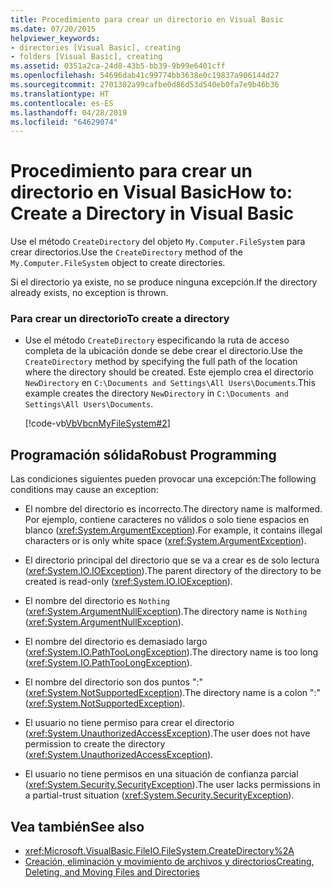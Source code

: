 ```yaml
---
title: Procedimiento para crear un directorio en Visual Basic
ms.date: 07/20/2015
helpviewer_keywords:
- directories [Visual Basic], creating
- folders [Visual Basic], creating
ms.assetid: 0351a2ca-24d8-43b5-bb39-9b99e6401cff
ms.openlocfilehash: 54696dab41c99774bb3638e0c19837a906144d27
ms.sourcegitcommit: 2701302a99cafbe0d86d53d540eb0fa7e9b46b36
ms.translationtype: HT
ms.contentlocale: es-ES
ms.lasthandoff: 04/28/2019
ms.locfileid: "64629074"
---
```

# <a name="how-to-create-a-directory-in-visual-basic"></a><span data-ttu-id="b7d6d-102">Procedimiento para crear un directorio en Visual Basic</span><span class="sxs-lookup"><span data-stu-id="b7d6d-102">How to: Create a Directory in Visual Basic</span></span>
<span data-ttu-id="b7d6d-103">Use el método `CreateDirectory` del objeto `My.Computer.FileSystem` para crear directorios.</span><span class="sxs-lookup"><span data-stu-id="b7d6d-103">Use the `CreateDirectory` method of the `My.Computer.FileSystem` object to create directories.</span></span>  
  
 <span data-ttu-id="b7d6d-104">Si el directorio ya existe, no se produce ninguna excepción.</span><span class="sxs-lookup"><span data-stu-id="b7d6d-104">If the directory already exists, no exception is thrown.</span></span>  
  
### <a name="to-create-a-directory"></a><span data-ttu-id="b7d6d-105">Para crear un directorio</span><span class="sxs-lookup"><span data-stu-id="b7d6d-105">To create a directory</span></span>  
  
- <span data-ttu-id="b7d6d-106">Use el método `CreateDirectory` especificando la ruta de acceso completa de la ubicación donde se debe crear el directorio.</span><span class="sxs-lookup"><span data-stu-id="b7d6d-106">Use the `CreateDirectory` method by specifying the full path of the location where the directory should be created.</span></span> <span data-ttu-id="b7d6d-107">Este ejemplo crea el directorio `NewDirectory` en `C:\Documents and Settings\All Users\Documents`.</span><span class="sxs-lookup"><span data-stu-id="b7d6d-107">This example creates the directory `NewDirectory` in `C:\Documents and Settings\All Users\Documents`.</span></span>  
  
     [!code-vb[VbVbcnMyFileSystem#2](~/samples/snippets/visualbasic/VS_Snippets_VBCSharp/VbVbcnMyFileSystem/VB/Class1.vb#2)]  
  
## <a name="robust-programming"></a><span data-ttu-id="b7d6d-108">Programación sólida</span><span class="sxs-lookup"><span data-stu-id="b7d6d-108">Robust Programming</span></span>  
 <span data-ttu-id="b7d6d-109">Las condiciones siguientes pueden provocar una excepción:</span><span class="sxs-lookup"><span data-stu-id="b7d6d-109">The following conditions may cause an exception:</span></span>  
  
- <span data-ttu-id="b7d6d-110">El nombre del directorio es incorrecto.</span><span class="sxs-lookup"><span data-stu-id="b7d6d-110">The directory name is malformed.</span></span> <span data-ttu-id="b7d6d-111">Por ejemplo, contiene caracteres no válidos o solo tiene espacios en blanco (<xref:System.ArgumentException>).</span><span class="sxs-lookup"><span data-stu-id="b7d6d-111">For example, it contains illegal characters or is only white space (<xref:System.ArgumentException>).</span></span>  
  
- <span data-ttu-id="b7d6d-112">El directorio principal del directorio que se va a crear es de solo lectura (<xref:System.IO.IOException>).</span><span class="sxs-lookup"><span data-stu-id="b7d6d-112">The parent directory of the directory to be created is read-only (<xref:System.IO.IOException>).</span></span>  
  
- <span data-ttu-id="b7d6d-113">El nombre del directorio es `Nothing` (<xref:System.ArgumentNullException>).</span><span class="sxs-lookup"><span data-stu-id="b7d6d-113">The directory name is `Nothing` (<xref:System.ArgumentNullException>).</span></span>  
  
- <span data-ttu-id="b7d6d-114">El nombre del directorio es demasiado largo (<xref:System.IO.PathTooLongException>).</span><span class="sxs-lookup"><span data-stu-id="b7d6d-114">The directory name is too long (<xref:System.IO.PathTooLongException>).</span></span>  
  
- <span data-ttu-id="b7d6d-115">El nombre del directorio son dos puntos ":" (<xref:System.NotSupportedException>).</span><span class="sxs-lookup"><span data-stu-id="b7d6d-115">The directory name is a colon ":" (<xref:System.NotSupportedException>).</span></span>  
  
- <span data-ttu-id="b7d6d-116">El usuario no tiene permiso para crear el directorio (<xref:System.UnauthorizedAccessException>).</span><span class="sxs-lookup"><span data-stu-id="b7d6d-116">The user does not have permission to create the directory (<xref:System.UnauthorizedAccessException>).</span></span>  
  
- <span data-ttu-id="b7d6d-117">El usuario no tiene permisos en una situación de confianza parcial (<xref:System.Security.SecurityException>).</span><span class="sxs-lookup"><span data-stu-id="b7d6d-117">The user lacks permissions in a partial-trust situation (<xref:System.Security.SecurityException>).</span></span>  
  
## <a name="see-also"></a><span data-ttu-id="b7d6d-118">Vea también</span><span class="sxs-lookup"><span data-stu-id="b7d6d-118">See also</span></span>

- <xref:Microsoft.VisualBasic.FileIO.FileSystem.CreateDirectory%2A>
- [<span data-ttu-id="b7d6d-119">Creación, eliminación y movimiento de archivos y directorios</span><span class="sxs-lookup"><span data-stu-id="b7d6d-119">Creating, Deleting, and Moving Files and Directories</span></span>](../../../../visual-basic/developing-apps/programming/drives-directories-files/creating-deleting-and-moving-files-and-directories.md)
